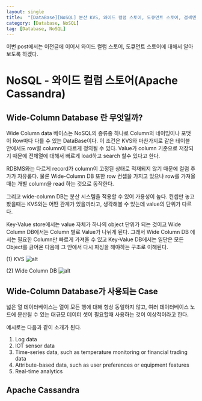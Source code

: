 ```yaml
---
layout: single
title:  "[DataBase][NoSQL] 분산 KVS, 와이드 컬럼 스토어, 도큐먼트 스토어, 검색엔진에 대해서 알아보자 - 02. 와이드 컬럼 스토어"
category: [Database, NoSQL]
tag: [Database, NoSQL]
---
```


이번 post에서는 이전글에 이어서 와이드 컬럼 스토어, 도큐먼트 스토어에 대해서 알아보도록 하겠다.

# NoSQL - 와이드 컬럼 스토어(Apache Cassandra)
## Wide-Column Database 란 무엇일까?
Wide Column data 베이스는 NoSQL의 종류중 하나로 Column의 네이밍이나 포맷이 Row마다 다를 수 있는 DataBase이다. 이 조건은 KVS와 마찬가지로 같은 테이블 안에서도 row별 column이 다르게 정의될 수 있다.
Value가 column 기준으로 저장되기 때문에 전체열에 대해서 빠르게 load하고 search 할수 있다고 한다.

RDBMS와는 다르게 record가 column이 고정된 상태로 적재되지 않기 때문에 컬럼 추가가 자유롭다. 
물론 Wide-Column DB 또한 row 컨셉을 가지고 있으나 row를 가져올때는 개별 column을 read 하는 것으로 동작한다.

그리고 wide-column DB는 분산 시스템을 적용할 수 있어 가용성이 높다.
컨셉만 놓고 봤을때는 KVS와는 어떤 관계가 있을까라고, 생각해볼 수 있는데 value의 단위가 다르다.

Key-Value store에서는 value 자체가 하나의 object 단위가 되는 것이고 Wide Column DB에서는 Column 별로 Value가 나뉘게 된다. 
그래서 Wide Column DB 에서는 필요한 Column만 빠르게 가져올 수 있고 Key-Value DB에서는 일단은 모든 Object를 긁어온 다음에 그 안에서 다시 파싱을 해야하는 구조로 이해된다.

(1) KVS
![alt](https://hazelcast.com/wp-content/uploads/2021/12/diagram-KeyValueStore-500x800-1.png)

(2) Wide Column DB
![alt](https://www.blazeclan.com/wp-content/webp-express/webp-images/doc-root/wp-content/uploads/2013/09/nosql-column-family-data-stores.png.webp)

## Wide-Column Database가 사용되는 Case
넓은 열 데이터베이스는 열이 모든 행에 대해 항상 동일하지 않고, 여러 데이터베이스 노드에 분산될 수 있는 대규모 데이터 셋이 필요할때 사용하는 것이 이상적이라고 한다.

예시로는 다음과 같이 소개가 된다.

1. Log data
2. IOT sensor data
3. Time-series data, such as temperature monitoring or financial trading data
4. Attribute-based data, such as user preferences or equipment features
5. Real-time analytics

## Apache Cassandra
